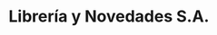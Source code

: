 ---
title: "Librería y Novedades S.A."
url: /santiago-de-veraguas/libreria-y-novedades-s-a/
shop: libros
---